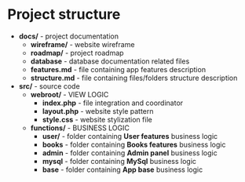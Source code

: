 Project structure
=================

* **docs/** - project documentation
    * **wireframe/** - website wireframe
    * **roadmap/** - project roadmap
    * **database** - database documentation related files
    * **features.md** - file containing app features description
    * **structure.md** - file containing files/folders structure description
* **src/** - source code
    * **webroot/** - VIEW LOGIC
        * **index.php** - file integration and coordinator
        * **layout.php** - website style pattern
        * **style.css** - website stylization file
    * **functions/** - BUSINESS LOGIC
        * **user/** - folder containing **User features** business logic
        * **books** - folder containing **Books features** business logic
        * **admin** - folder containing **Admin panel** business logic
        * **mysql** - folder containing **MySql** business logic
        * **base**  - folder containing **App base** business logic
